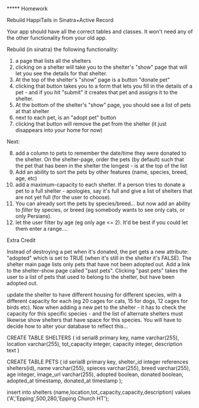 ***** Homework

Rebuild HappiTails in Sinatra+Active Record

Your app should have all the correct tables and classes.
It won't need any of the other functionality from your old app.

Rebuild (in sinatra) the following functionality:
1) a page that lists all the shelters
2) clicking on a shelter will take you to the shelter's "show" page that will let you see the details for that shelter.
3) At the top of the shelter's "show" page is a button "donate pet"
4) clicking that button takes you to a form that lets you fill in the details of a pet - and if you hit "submit" it creates that pet and assigns it to the shelter.
5) At the bottom of the shelter's "show" page, you should see a list of pets at that shelter
6) next to each pet, is an "adopt pet" button
7) clicking that button will remove the pet from the shelter (it just disappears into your home for now)

Next:

8) add a column to pets to remember the date/time they were donated to the shelter. On the shelter-page, order the pets (by default) such that the pet that has been in the shelter the longest - is at the top of the list
9) Add an ability to sort the pets by other features (name, species, breed, age, etc)
10) add a maximum-capacity to each shelter. If a person tries to donate a pet to a full shelter - apologies, say it's full and give a list of shelters that are not yet full (for the user to choose).
11) You can already sort the pets by species/breed... but now add an ability to *filter* by species, or breed (eg somebody wants to see only cats, or only Persians).
12) let the user filter by age (eg only age <= 2). It'd be best if you could
let them enter a range....

Extra Credit

Instead of destroying a pet when it's donated, the pet gets a new attribute: "adopted" which is set to TRUE (when it's still in the shelter it's FALSE).
The shelter main page lists only pets that have not been adopted out.
Add a link to the shelter-show page called "past pets".
Clicking "past pets" takes the user to a list of pets that used to belong to
the shelter, but have been adopted out.

update the shelter to have different housing for different species, with a
different capacity for each (eg 20 cages for cats, 15 for dogs, 12 cages for
birds etc).
Now when adding a new pet to the shelter - it has to check the capacity for
this specific species - and the list of alternate shelters must likewise
show shelters that have space for this species.
You will have to decide how to alter your database to reflect this...






CREATE TABLE SHELTERS
(
	id serial8 primary key,
	name varchar(255),
	location varchar(255),
	tot_capacity integer,
	capacity integer,
	description text
)

CREATE TABLE PETS
(
	id serial8 primary key,
	shelter_id integer references shelters(id),
	name varchar(255),
	spieces varchar(255),
	breed varchar(255),
	age integer,
	image_url varchar(255),
	adopted boolean,
	donated boolean,
	adopted_at timestamp,
	donated_at timestamp
);

insert into shelters (name,location,tot_capacity,capacity,description) values ('A','Epping',500,280,'Epping Church HT');





